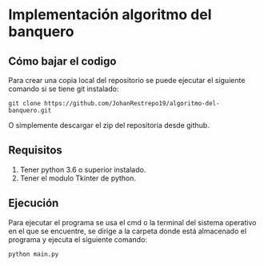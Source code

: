 # Implementación algoritmo del banquero

## Cómo bajar el codigo
Para crear una copia local del repositorio se puede ejecutar el siguiente comando si se tiene git instalado:

```
git clone https://github.com/JohanRestrepo19/algoritmo-del-banquero.git
```
O simplemente descargar el zip del repositoria desde github.

## Requisitos
1. Tener python 3.6 o superior instalado.
2. Tener el modulo Tkinter de python.

## Ejecución
Para ejecutar el programa se usa el cmd o la terminal del sistema operativo en el que se encuentre, se dirige a la carpeta donde está almacenado el programa y ejecuta el siguiente comando:
```
python main.py
```
